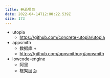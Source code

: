 ```yaml
---
title: 开源项目
date: 2022-04-14T12:00:22.539Z
size: 173
---
```

- utopia
  - https://github.com/concrete-utopia/utopia 
- appsmith
  - 数据库 + 
  - https://github.com/appsmithorg/appsmith
- lowcode-engine
  - 阿里
  - 框架层面
